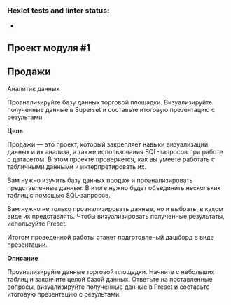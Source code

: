 ### Hexlet tests and linter status:
-
Проект модуля #1
-

**Продажи**
-
Аналитик данных

Проанализируйте базу данных торговой площадки. Визуализируйте полученные данные в Superset и составьте итоговую презентацию с результами

**Цель**

Продажи — это проект, который закрепляет навыки визуализации данных и их анализа, а также использования SQL-запросов при работе с датасетом. В этом проекте проверяется, как вы умеете работать с табличными данными и интерпретировать их.

Вам нужно изучить базу данных продаж и проанализировать представленные данные. В итоге нужно будет объединить нескольких таблиц с помощью SQL-запросов.

Вам нужно не только проанализировать данные, но и выбрать, в каком виде их представлять. Чтобы визуализировать полученные результаты, используйте Preset.

Итогом проведенной работы станет подготовленый дашборд в виде презентации.

**Описание**

Проанализируйте данные торговой площадки. Начните с небольших таблиц и закончите целой базой данных. Ответьте на поставленные вопросы, визуализируйте полученные данные в Preset и составьте итоговую презентацию с результами.
